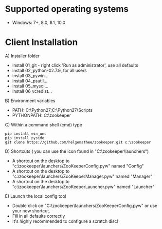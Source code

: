 Supported operating systems
===============================
- Windows: 7+, 8.0, 8.1, 10.0


Client Installation
===========================

A) Installer folder
- Install 01_git - right click 'Run as administrator', use all defaults
- Install 02_python-02.7.9, for all users
- Install 03_pywin...
- Install 04_psutil...
- Install 05_mysql...
- Install 06_vcredist...

B) Environment variables
- PATH: C:\Python27;C:\Python27\Scripts
- PYTHONPATH: C:\zookeeper

C) Within a command shell (cmd) type

```
pip install win_unc
pip install pyside
git clone https://github.com/helgemathee/zookeeper.git c:\zookeeper
```

D) Shortcuts ( you can use the icon found in "C:\zookeeper\launchers")
- A shortcut on the desktop to "c:\zookeeper\launchers\ZooKeeperConfig.pyw" named "Config"
- A shortcut on the desktop to "c:\zookeeper\launchers\ZooKeeperManager.pyw" named "Manager"
- A shortcut on the desktop to "c:\zookeeper\launchers\ZooKeeperLauncher.pyw" named "Launcher"

E) Launch the local config tool 
- Double click on "C:\zookeeper\launchers\ZooKeeperConfig.pyw" or use your new shortcut.
- Fill in all defaults correctly
- It's highly recommended to configure a scratch disc!
